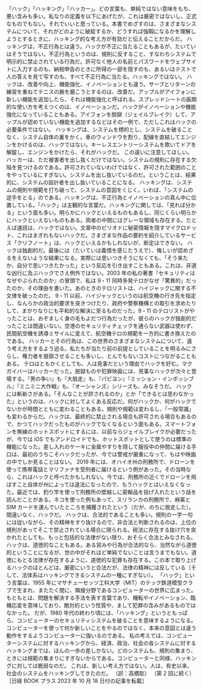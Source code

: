 ###

「ハック」「ハッキング」「ハッカー」。どの言葉も、単純ではない意味をもち、悪い含みも多い。私なりの定義を以下にあげたが、これは厳密ではないし、正式なものでもない。それでいいと思っている。本書でめざすのは、さまざまなシステムについて、それがどのように破綻するか、どうすれば強靱になるかを理解しようとするときに、ハッキング的な考え方が有効だと伝えることだからだ。
ハッキングは、不正行為とは違う。ハックが不正に当たることもあるが、たいていはそうではない。不正行為というのは、規則に反すること、すなわちシステムで明示的に禁止されている行為だ。許可なく他人の名前とパスワードをウェブサイトに入力するのも、納税申告のときに所得の一部を隠すのも、あるいはテストで人の答えを見て写すのも、すべて不正行為に当たる。ハッキングではない。
ハックは、改善や向上、機能強化、イノベーションとも違う。サーブとリターンの練習を重ねてテニスの腕を磨こうとするのは、改善だ。アップルがアイフォンに新しい機能を追加したら、それは機能強化と呼ばれる。スプレッドシートの画期的な使い方を考えつくのは、イノベーションだ。ハックがイノベーションや機能強化になっていることもある。アイフォンを脱獄（ジェイルブレイク）して、アップルが認めていない機能を追加するなどはその一例で、ただしこれはハックの必要条件ではない。
ハッキングは、システムを標的とし、システムを破ることなく、システム自体の裏をかく。車のウィンドウを割り、配線を直結してエンジンをかけるのは、ハックではない。キーレスエントリーシステムを欺いてドアを解錠し、エンジンをかけたら、それがハックだ。
この違いに注意してほしい。ハッカーは、ただ被害者を出し抜くだけではない。システムの規則に存在する欠陥を見つけるのである。許可されていないわけではなく、許可された範囲のことをやっているにすぎない。システムを出し抜いているのだ。ということは、結果的に、システムの設計者を出し抜いていることになる。
ハッキングは、システムの規則や規範を打ち破って、システムの意図をくじく。いわば、「システムの逆手をとる」のである。ハッキングは、不正行為とイノベーションの真ん中に位置している。「ハック」は主観的な言葉だ。ハッキングに関しては、「見れば分かる」という面も多い。明らかにハックといえるものもあるし、同じくらい明らかにハックといえないものもある。両者の中間にはグレーな領域も存在する。たとえば速読は、ハックではない。文章中のピリオドに秘密情報を隠すマイクロドット、これはまぎれもないハックだ。さまざまな作品の要約を紹介しているサービス「クリフノート」は、ハックといえるかもしれないが、断定はできない。
ハックは独創的だ。最後には（たいていは義憤を感じたうえで）、悔しいが認めざるをえないような結果になる。実際には思いつきそうになくても、「そう来たか、自分で思いつきたかった」という反応を引き出すこともある。これは、非道な凶行に及ぶハックでさえ例外ではない。2003 年の私の著書『セキュリティはなぜやぶられたのか』の冒頭で、私は 9・11 同時多発テロがなぜ「驚異的」だったのか、その理由を書いた。あのときのテロリストは、ハイジャックに関する不文律を破ったのだ。
9・11 以前、ハイジャックというのは航空機の行き先を指定し、なんらかの政治的要求を突きつけたり、政府や警察機構との取引を求めたりして、まがりなりにも平和的な解決に至るものだった。9・11 のテロリストがやったことは、おぞましく身の毛もよだつ行為だったが、彼らのハックが独創的だったことは間違いない。空港のセキュリティチェックを通らない武器は使わず、民間航空機を誘導ミサイルに変えて、航空機テロの規範を一方的に書き換えたのである。
ハッカーとその行為は、この世界のさまざまなシステムについて、違う考え方をするよう迫る。私たちが当たり前の前提としていることを明るみにさらし、権力者を狼狽させることも多いし、とんでもないコストにつながることもある。
テロはともかくとしても、人は見事だという理由でハックを好む。マクガイバーはハッカーだった。脱獄ものや犯罪映画には、見事なハックが次々と登場する。『男の争い』も『大脱走』も、『パピヨン』『ミッション・インポッシブル』『ミニミニ大作戦』も、『オーシャンズ』シリーズも、みなそうだ。
ハックには斬新さがある。「そんなことが許されるのか」とか「できるとは思わなかった」というのは、ハックに対してよくある反応だ。何がハックか、何がハックでないかが時間とともに変わることもある。規則や規範は変わるし、「一般常識」も変わるからだ。ハックは、最終的に禁止される場合も許可される場合もあるので、かつてハックだったものがハックでなくなるという面もある。スマートフォンを無線のホットスポットにするには、以前ならジェイルブレイクが必要だったが、今では iOS でもアンドロイドでも、ホットスポットとして使うのは標準の機能になった。差し入れのケーキに金属やすりを隠して服役中の仲間に届ける手口は、最初のうちこそハックだったが、今では警戒が厳重になって、もはや映画の中でしか見ることはない。
2019 年には、オハイオ州の刑務所で、ドローンを使って携帯電話とマリファナを受刑者に届けるという例があった。その当時なら、これはハックと呼べたかもしれない。今では、刑務所の近くでドローンを飛ばすこと自体が州によっては違法になったので、もうハックとはいえなくなった。最近では、釣り竿を使って刑務所の壁越しに密輸品を投げ入れたという話を読んだことがある。ネコを使った例もあって、スリランカの刑務所で、麻薬と SIM カードを運んでいたところを捕獲されたという（だが、のちに脱走した）。間違いなく、ハックだ。
ハックは、合法的であることも多い。規則の一字一句には従いながら、その精神をすり抜けるので、非合法と判断されるのは、上位の規則があってそこで禁止されている場合に限られる。税法に存在する抜け穴を突かれたとしても、もっと包括的な法律がない限り、おそらく合法とみなされる。
ハックは、道徳的なこともある。ある営みや行為が合法的なら、当然ながら道徳的ということになるが、世の中がそれほど単純でないことは言うまでもない。道徳にもとる法律が存在するように、道徳的な犯罪も存在する。この本で取り上げるハックのほとんどは、厳密にいうと合法だが、法律の精神には反している（そして、法体系はハッキングできるシステムの一種にすぎない）。
「ハック」という言葉は、1955 年にマサチューセッツ工科大学（MIT）のテック鉄道模型クラブで生まれ、またたく間に、隣接分野であるコンピューターの世界に広まった。もともとは、問題を解決する手法を表す言葉であり、機転やイノベーション、臨機応変を意味しており、敵対的という性質や、まして犯罪の含みがあるものではなかった。
だが、1980 年代の終わり頃には、「ハッキング」というともっぱら、コンピューターのセキュリティシステムを破ることを意味するようになる。コンピューターを使って何か新しいことをやるのではなく、本来の意図とは違う動作をするようコンピューターに強いるのである。
私の考えでは、コンピューターシステムに対するハッキングから、経済、政治、社会の各システムに対するハッキングまでは、ほんの一歩の差しかない。どのシステムも、規則の集まり、ときには規範の集まりにすぎないからである。コンピューターと同様、ハッキングに対しては脆弱なのだ。
これは、新しい考え方ではない。人は、有史以来、社会のシステムをハッキングしてきたのだ。
（訳：高橋聡）
（第 2 回に続く）
［日経 BOOK プラス 2023 年 10 月 18 日付の記事を転載］
